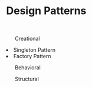 <h1>Design Patterns</h1>
</br>
<ol>Creational</ol>
  <li>Singleton Pattern</li>
  <li>Factory Pattern</li>
<ol>Behavioral</ol>
<ol>Structural</ol>
